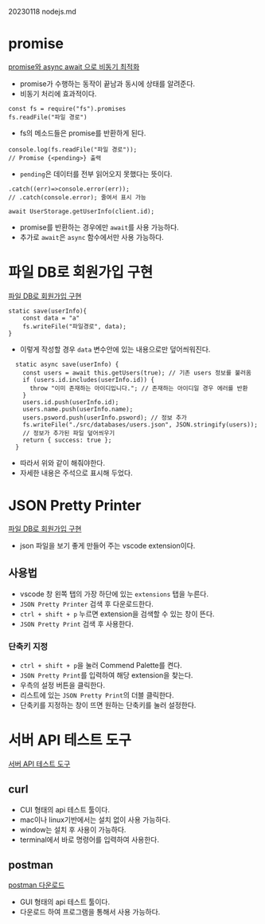 20230118 nodejs.md

# promise
[promise와 async await 으로 비동기 최적화](https://youtu.be/dchFLwlpI-c)
- promise가 수행하는 동작이 끝남과 동시에 상태를 알려준다.
- 비동기 처리에 효과적이다.

```
const fs = require("fs").promises
fs.readFile("파일 경로")
```
- fs의 메소드들은 promise를 반환하게 된다.

```
console.log(fs.readFile("파일 경로")); 
// Promise {<pending>} 출력
```
- `pending`은 데이터를 전부 읽어오지 못했다는 뜻이다.

```
.catch((err)=>console.error(err));
// .catch(console.error); 줄여서 표시 가능
```

```
await UserStorage.getUserInfo(client.id);
```
- promise를 반환하는 경우에만 `await`를 사용 가능하다.
- 추가로 `await`은 `async` 함수에서만 사용 가능하다.


# 파일 DB로 회원가입 구현
[파일 DB로 회원가입 구현](https://youtu.be/myi7ZrKkf2o)

```
static save(userInfo){
    const data = "a"
    fs.writeFile("파일경로", data);
}
```
- 이렇게 작성할 경우 `data` 변수안에 있는 내용으로만 덮어씌워진다.

```
  static async save(userInfo) {
    const users = await this.getUsers(true); // 기존 users 정보를 불러옴
    if (users.id.includes(userInfo.id)) {
      throw "이미 존재하는 아이디입니다."; // 존재하는 아이디일 경우 에러를 반환
    }
    users.id.push(userInfo.id);
    users.name.push(userInfo.name);
    users.psword.push(userInfo.psword); // 정보 추가
    fs.writeFile("./src/databases/users.json", JSON.stringify(users)); 
    // 정보가 추가된 파일 덮어씌우기
    return { success: true };
  }
```
- 따라서 위와 같이 해줘야한다.
- 자세한 내용은 주석으로 표시해 두었다.

# JSON Pretty Printer
[파일 DB로 회원가입 구현](https://youtu.be/myi7ZrKkf2o)
- json 파일을 보기 좋게 만들어 주는 vscode extension이다.

## 사용법
- vscode 창 왼쪽 탭의 가장 하단에 있는 `extensions` 탭을 누른다.
- `JSON Pretty Printer` 검색 후 다운로드한다.
- `ctrl + shift + p` 누르면 extension을 검색할 수 있는 창이 뜬다.
- `JSON Pretty Print` 검색 후 사용한다.

### 단축키 지정
- `ctrl + shift + p`을 눌러 Commend Palette를 켠다.
- `JSON Pretty Print`를 입력하여 해당 extension을 찾는다.
- 우측의 설정 버튼을 클릭한다.
- 리스트에 있는 `JSON Pretty Print`의 더블 클릭한다.
- 단축키를 지정하는 창이 뜨면 원하는 단축키를 눌러 설정한다.


# 서버 API 테스트 도구
[서버 API 테스트 도구](https://youtu.be/0veQoK9V07k)

## curl
- CUI 형태의 api 테스트 툴이다.
- mac이나 linux기반에서는 설치 없이 사용 가능하다.
- window는 설치 후 사용이 가능하다.
- terminal에서 바로 명령어를 입력하여 사용한다.

## postman
[postman 다운로드](https://www.postman.com/downloads/?utm_source=postman-home)
- GUI 형태의 api 테스트 툴이다.
- 다운로드 하여 프로그램을 통해서 사용 가능하다.
